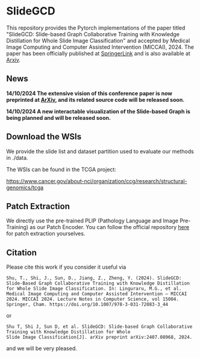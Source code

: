 # SlideGCD

This repository provides the Pytorch implementations of the paper titled "SlideGCD: Slide-based Graph Collaborative 
Training with Knowledge Distillation for Whole Slide Image Classification" and accepted by Medical Image Computing 
and Computer Assisted Intervention (MICCAI), 2024. The paper has been officially published at [SpringerLink](https://link.springer.com/chapter/10.1007/978-3-031-72083-3_44) and is also available at [Arxiv](https://arxiv.org/abs/2407.08968).

## News

**14/10/2024 The extensive vision of this conference paper is now preprinted at [ArXiv](https://arxiv.org/abs/2410.10260), and its related source code will be released soon.**

**14/10/2024 A new interactable visualization of the Slide-based Graph is being planned and will be released soon.**

## Download the WSIs

We provide the slide list and dataset partition used to evaluate our methods in ./data.

The WSIs can be found in the TCGA project:

https://www.cancer.gov/about-nci/organization/ccg/research/structural-genomics/tcga

## Patch Extraction

We directly use the pre-trained PLIP (Pathology Language and Image Pre-Training) 
as our Patch Encoder. You can follow the official repository [here](https://github.com/PathologyFoundation/plip) 
for patch extraction yourselves.

## Citation

Please cite this work if you consider it useful via
```
Shu, T., Shi, J., Sun, D., Jiang, Z., Zheng, Y. (2024). SlideGCD: Slide-Based Graph Collaborative Training with Knowledge Distillation for Whole Slide Image Classification. In: Linguraru, M.G., et al. Medical Image Computing and Computer Assisted Intervention – MICCAI 2024. MICCAI 2024. Lecture Notes in Computer Science, vol 15004. Springer, Cham. https://doi.org/10.1007/978-3-031-72083-3_44
```
or
```
Shu T, Shi J, Sun D, et al. SlideGCD: Slide-based Graph Collaborative Training with Knowledge Distillation for Whole 
Slide Image Classification[J]. arXiv preprint arXiv:2407.08968, 2024.
```
and we will be very pleased.

